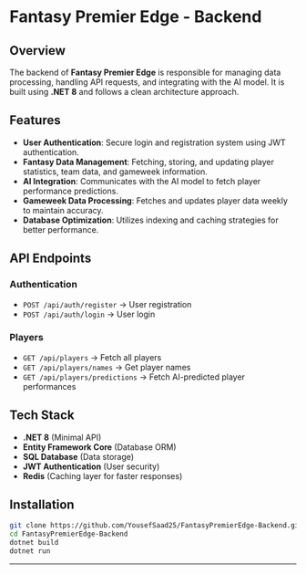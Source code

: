 
# Fantasy Premier Edge - Backend

## Overview

The backend of **Fantasy Premier Edge** is responsible for managing data processing, handling API requests, and integrating with the AI model. It is built using **.NET 8** and follows a clean architecture approach.

## Features

- **User Authentication**: Secure login and registration system using JWT authentication.
- **Fantasy Data Management**: Fetching, storing, and updating player statistics, team data, and gameweek information.
- **AI Integration**: Communicates with the AI model to fetch player performance predictions.
- **Gameweek Data Processing**: Fetches and updates player data weekly to maintain accuracy.
- **Database Optimization**: Utilizes indexing and caching strategies for better performance.

## API Endpoints

### **Authentication**

- `POST /api/auth/register` → User registration
- `POST /api/auth/login` → User login

### **Players**

- `GET /api/players` → Fetch all players
- `GET /api/players/names` → Get player names
- `GET /api/players/predictions` → Fetch AI-predicted player performances


## Tech Stack

- **.NET 8** (Minimal API)
- **Entity Framework Core** (Database ORM)
- **SQL Database** (Data storage)
- **JWT Authentication** (User security)
- **Redis** (Caching layer for faster responses)

## Installation

```sh
git clone https://github.com/YousefSaad25/FantasyPremierEdge-Backend.git
cd FantasyPremierEdge-Backend
dotnet build
dotnet run
```

---

